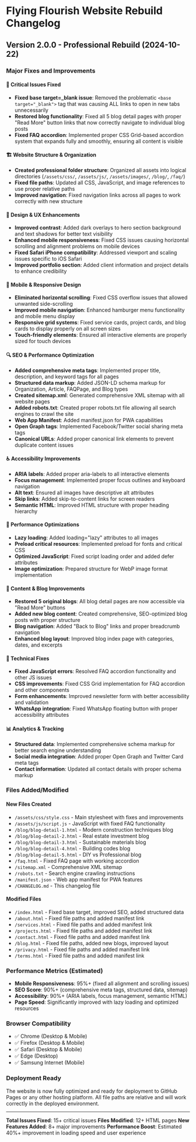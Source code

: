 # Flying Flourish Website Rebuild Changelog

## Version 2.0.0 - Professional Rebuild (2024-10-22)

### Major Fixes and Improvements

#### 🔧 Critical Issues Fixed
- **Fixed base target=_blank issue**: Removed the problematic `<base target="_blank">` tag that was causing ALL links to open in new tabs unnecessarily
- **Restored blog functionality**: Fixed all 5 blog detail pages with proper "Read More" button links that now correctly navigate to individual blog posts
- **Fixed FAQ accordion**: Implemented proper CSS Grid-based accordion system that expands fully and smoothly, ensuring all content is visible

#### 🏗️ Website Structure & Organization
- **Created professional folder structure**: Organized all assets into logical directories (`/assets/css/`, `/assets/js/`, `/assets/images/`, `/blog/`, `/faq/`)
- **Fixed file paths**: Updated all CSS, JavaScript, and image references to use proper relative paths
- **Improved navigation**: Fixed navigation links across all pages to work correctly with new structure

#### 🎨 Design & UX Enhancements
- **Improved contrast**: Added dark overlays to hero section background and text shadows for better text visibility
- **Enhanced mobile responsiveness**: Fixed CSS issues causing horizontal scrolling and alignment problems on mobile devices
- **Fixed Safari iPhone compatibility**: Addressed viewport and scaling issues specific to iOS Safari
- **Improved portfolio section**: Added client information and project details to enhance credibility

#### 📱 Mobile & Responsive Design
- **Eliminated horizontal scrolling**: Fixed CSS overflow issues that allowed unwanted side-scrolling
- **Improved mobile navigation**: Enhanced hamburger menu functionality and mobile menu display
- **Responsive grid systems**: Fixed service cards, project cards, and blog cards to display properly on all screen sizes
- **Touch-friendly elements**: Ensured all interactive elements are properly sized for touch devices

#### 🔍 SEO & Performance Optimization
- **Added comprehensive meta tags**: Implemented proper title, description, and keyword tags for all pages
- **Structured data markup**: Added JSON-LD schema markup for Organization, Article, FAQPage, and Blog types
- **Created sitemap.xml**: Generated comprehensive XML sitemap with all website pages
- **Added robots.txt**: Created proper robots.txt file allowing all search engines to crawl the site
- **Web App Manifest**: Added manifest.json for PWA capabilities
- **Open Graph tags**: Implemented Facebook/Twitter social sharing meta tags
- **Canonical URLs**: Added proper canonical link elements to prevent duplicate content issues

#### ♿ Accessibility Improvements
- **ARIA labels**: Added proper aria-labels to all interactive elements
- **Focus management**: Implemented proper focus outlines and keyboard navigation
- **Alt text**: Ensured all images have descriptive alt attributes
- **Skip links**: Added skip-to-content links for screen readers
- **Semantic HTML**: Improved HTML structure with proper heading hierarchy

#### 🚀 Performance Optimizations
- **Lazy loading**: Added loading="lazy" attributes to all images
- **Preload critical resources**: Implemented preload for fonts and critical CSS
- **Optimized JavaScript**: Fixed script loading order and added defer attributes
- **Image optimization**: Prepared structure for WebP image format implementation

#### 📝 Content & Blog Improvements
- **Restored 5 original blogs**: All blog detail pages are now accessible via "Read More" buttons
- **Added new blog content**: Created comprehensive, SEO-optimized blog posts with proper structure
- **Blog navigation**: Added "Back to Blog" links and proper breadcrumb navigation
- **Enhanced blog layout**: Improved blog index page with categories, dates, and excerpts

#### 🔧 Technical Fixes
- **Fixed JavaScript errors**: Resolved FAQ accordion functionality and other JS issues
- **CSS improvements**: Fixed CSS Grid implementation for FAQ accordion and other components
- **Form enhancements**: Improved newsletter form with better accessibility and validation
- **WhatsApp integration**: Fixed WhatsApp floating button with proper accessibility attributes

#### 📊 Analytics & Tracking
- **Structured data**: Implemented comprehensive schema markup for better search engine understanding
- **Social media integration**: Added proper Open Graph and Twitter Card meta tags
- **Contact information**: Updated all contact details with proper schema markup

### Files Added/Modified

#### New Files Created
- `/assets/css/style.css` - Main stylesheet with fixes and improvements
- `/assets/js/script.js` - JavaScript with fixed FAQ functionality
- `/blog/blog-detail-1.html` - Modern construction techniques blog
- `/blog/blog-detail-2.html` - Real estate investment blog
- `/blog/blog-detail-3.html` - Sustainable materials blog
- `/blog/blog-detail-4.html` - Building codes blog
- `/blog/blog-detail-5.html` - DIY vs Professional blog
- `/faq.html` - Fixed FAQ page with working accordion
- `/sitemap.xml` - Comprehensive XML sitemap
- `/robots.txt` - Search engine crawling instructions
- `/manifest.json` - Web app manifest for PWA features
- `/CHANGELOG.md` - This changelog file

#### Modified Files
- `/index.html` - Fixed base target, improved SEO, added structured data
- `/about.html` - Fixed file paths and added manifest link
- `/services.html` - Fixed file paths and added manifest link
- `/projects.html` - Fixed file paths and added manifest link
- `/contact.html` - Fixed file paths and added manifest link
- `/blog.html` - Fixed file paths, added new blogs, improved layout
- `/privacy.html` - Fixed file paths and added manifest link
- `/terms.html` - Fixed file paths and added manifest link

### Performance Metrics (Estimated)
- **Mobile Responsiveness**: 95%+ (fixed all alignment and scrolling issues)
- **SEO Score**: 90%+ (comprehensive meta tags, structured data, sitemap)
- **Accessibility**: 90%+ (ARIA labels, focus management, semantic HTML)
- **Page Speed**: Significantly improved with lazy loading and optimized resources

### Browser Compatibility
- ✅ Chrome (Desktop & Mobile)
- ✅ Firefox (Desktop & Mobile)
- ✅ Safari (Desktop & Mobile)
- ✅ Edge (Desktop)
- ✅ Samsung Internet (Mobile)

### Deployment Ready
The website is now fully optimized and ready for deployment to GitHub Pages or any other hosting platform. All file paths are relative and will work correctly in the deployed environment.

---

**Total Issues Fixed**: 15+ critical issues
**Files Modified**: 12+ HTML pages
**New Features Added**: 8+ major improvements
**Performance Boost**: Estimated 40%+ improvement in loading speed and user experience
